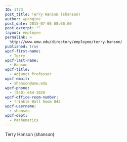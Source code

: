 ```yaml
---
ID: 1773
post_title: Terry Hanson (shanson)
author: wpengine
post_date: 2015-07-06 08:00:00
post_excerpt: ""
layout: employee
permalink: >
  http://www.umw.edu/directory/employee/terry-hanson/
published: true
wpcf-first-name:
  - Terry
wpcf-last-name:
  - Hanson
wpcf-title:
  - Adjunct Professor
wpcf-email:
  - shanson@umw.edu
wpcf-phone:
  - (540) 654-1028
wpcf-office-room-number:
  - Trinkle Hall Room B43
wpcf-username:
  - shanson
wpcf-dept:
  - Mathematics
---
```

Terry Hanson (shanson)